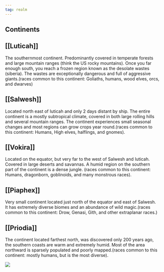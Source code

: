 ```yaml
---
tag: realm
---
```

## Continents
## [[Luticah]]

The southernmost continent. Predominantly covered in temperate forests and large mountain ranges (think the US rocky mountains). Once you far enough south, you reach a frozen region known as the desolate wastes (siberia). The wastes are exceptionally dangerous and full of aggressive giants.(races common to this continent: Goliaths, humans, wood elves, orcs, and dwarves) 

## [[Salwesh]]

Located north east of Iuticah and only 2 days distant by ship. The entire continent is a mostly subtropical climate, covered in both large rolling hills and several mountain ranges. The continent experiences small seasonal changes and most regions can grow crops year round.(races common to this continent: Humans, High elves, halflings, and gnomes). 

## [[Vokira]]

Located on the equator, but very far to the west of Salwesh and Iuticah. Covered in large deserts and savannas. A humid region on the southern part of the continent is a dense jungle. (races common to this continent: Humans, dragonborn, goblinoids, and many monstrous races). 

## [[Piaphex]]

Very small continent located just north of the equator and east of Salwesh. It has extremely diverse biomes and an abundance of wild magic.(races common to this continent: Drow, Genasi, Gith, and other extraplanar races.)

## [[Priodia]]

The continent located farthest north, was discovered only 200 years ago, the southern coasts are warm and extremely humid. Most of the area northward is sparsely populated and poorly mapped.(races common to this continent: mostly humans, but is the most diverse). 

<img src="/assets/Royals_World_1.jpg"/>